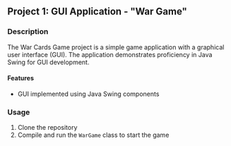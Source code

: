 ## Project 1: GUI Application - "War Game"

### Description
The War Cards Game project is a simple game application with a graphical user interface (GUI). The application demonstrates proficiency in Java Swing for GUI development.

#### Features
- GUI implemented using Java Swing components

### Usage
1. Clone the repository
2. Compile and run the `WarGame` class to start the game

